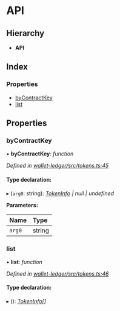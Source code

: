 # API

## Hierarchy

* **API**

## Index

### Properties

* [byContractKey](_tokens_.api.md#bycontractkey)
* [list](_tokens_.api.md#list)

## Properties

### byContractKey

• **byContractKey**: _function_

_Defined in_ [_wallet-ledger/src/tokens.ts:45_](https://github.com/celo-org/celo-monorepo/blob/master/packages/sdk/wallets/wallet-ledger/src/tokens.ts#L45)

#### Type declaration:

▸ \(`arg0`: string\): [_TokenInfo_](_tokens_.tokeninfo.md) _\| null \| undefined_

**Parameters:**

| Name | Type |
| :--- | :--- |
| `arg0` | string |

### list

• **list**: _function_

_Defined in_ [_wallet-ledger/src/tokens.ts:46_](https://github.com/celo-org/celo-monorepo/blob/master/packages/sdk/wallets/wallet-ledger/src/tokens.ts#L46)

#### Type declaration:

▸ \(\): [_TokenInfo_](_tokens_.tokeninfo.md)_\[\]_

